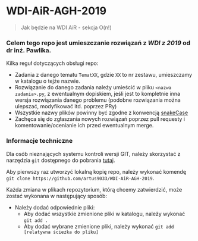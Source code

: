 # WDI-AiR-AGH-2019

> Jak będzie na WDI AiR - sekcja O(n!)

### Celem tego repo jest umieszczanie rozwiązań z _WDI z 2019_ od dr inż. Pawlika.

Kilka reguł dotyczących obsługi repo:

- Zadania z danego tematu `TematXX`, gdzie `XX` to nr zestawu, umieszczamy w katalogu o tejże nazwie.
- Rozwiązanie do danego zadania należy umieścić w pliku `<nazwa zadania>.py`, z ewentualnym dopiskiem, jeśli jest to kompletnie inna wersja rozwiązania danego problemu (podobne rozwiązania można ulepszać, modyfikować itd. poprzez PRy)
- Wszystkie nazwy plików powinny być zgodne z konwencją [snakeCase](https://en.wikipedia.org/wiki/Snake_case)
- Zachęca się do zgłaszania nowych rozwiązań poprzez pull requesty i komentowanie/ocenianie ich przed ewentualnym merge.

### Informacje techniczne
Dla osób nieznających systemu kontroli wersji GIT, należy skorzystać z narzędzia `git` dostępnego do pobrania [tutaj](https://git-scm.com/downloads).

Aby pierwszy raz utworzyć lokalną kopię repo, należy wykonać komendę `git clone https://github.com/artus9033/WDI-AiR-AGH-2019`.

Każda zmiana w plikach repozytorium, którą chcemy zatwierdzić, może zostać wykonana w następujący sposób:
* Należy dodać odpowiednie pliki:
    * Aby dodać wszystkie zmienione pliki w katalogu, należy wykonać `git add .`
    * Aby dodać wybrane zmienione pliki, należy wykonać `git add [relatywna ścieżka do pliku]`